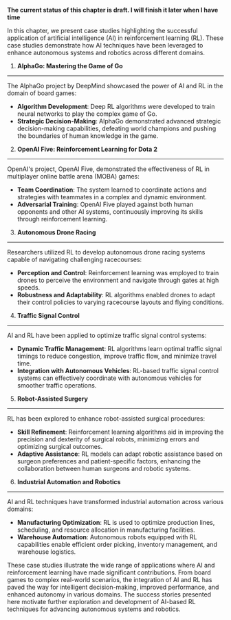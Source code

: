 **The current status of this chapter is draft. I will finish it later when I have time**

In this chapter, we present case studies highlighting the successful application of artificial intelligence (AI) in reinforcement learning (RL). These case studies demonstrate how AI techniques have been leveraged to enhance autonomous systems and robotics across different domains.

1. **AlphaGo: Mastering the Game of Go**
----------------------------------------

The AlphaGo project by DeepMind showcased the power of AI and RL in the domain of board games:

* **Algorithm Development**: Deep RL algorithms were developed to train neural networks to play the complex game of Go.
* **Strategic Decision-Making**: AlphaGo demonstrated advanced strategic decision-making capabilities, defeating world champions and pushing the boundaries of human knowledge in the game.

2. **OpenAI Five: Reinforcement Learning for Dota 2**
-----------------------------------------------------

OpenAI's project, OpenAI Five, demonstrated the effectiveness of RL in multiplayer online battle arena (MOBA) games:

* **Team Coordination**: The system learned to coordinate actions and strategies with teammates in a complex and dynamic environment.
* **Adversarial Training**: OpenAI Five played against both human opponents and other AI systems, continuously improving its skills through reinforcement learning.

3. **Autonomous Drone Racing**
------------------------------

Researchers utilized RL to develop autonomous drone racing systems capable of navigating challenging racecourses:

* **Perception and Control**: Reinforcement learning was employed to train drones to perceive the environment and navigate through gates at high speeds.
* **Robustness and Adaptability**: RL algorithms enabled drones to adapt their control policies to varying racecourse layouts and flying conditions.

4. **Traffic Signal Control**
-----------------------------

AI and RL have been applied to optimize traffic signal control systems:

* **Dynamic Traffic Management**: RL algorithms learn optimal traffic signal timings to reduce congestion, improve traffic flow, and minimize travel time.
* **Integration with Autonomous Vehicles**: RL-based traffic signal control systems can effectively coordinate with autonomous vehicles for smoother traffic operations.

5. **Robot-Assisted Surgery**
-----------------------------

RL has been explored to enhance robot-assisted surgical procedures:

* **Skill Refinement**: Reinforcement learning algorithms aid in improving the precision and dexterity of surgical robots, minimizing errors and optimizing surgical outcomes.
* **Adaptive Assistance**: RL models can adapt robotic assistance based on surgeon preferences and patient-specific factors, enhancing the collaboration between human surgeons and robotic systems.

6. **Industrial Automation and Robotics**
-----------------------------------------

AI and RL techniques have transformed industrial automation across various domains:

* **Manufacturing Optimization**: RL is used to optimize production lines, scheduling, and resource allocation in manufacturing facilities.
* **Warehouse Automation**: Autonomous robots equipped with RL capabilities enable efficient order picking, inventory management, and warehouse logistics.

These case studies illustrate the wide range of applications where AI and reinforcement learning have made significant contributions. From board games to complex real-world scenarios, the integration of AI and RL has paved the way for intelligent decision-making, improved performance, and enhanced autonomy in various domains. The success stories presented here motivate further exploration and development of AI-based RL techniques for advancing autonomous systems and robotics.
